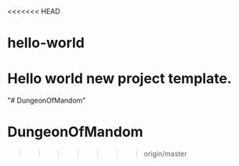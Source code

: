 <<<<<<< HEAD
# hello-world
Hello world new project template.
=======
"# DungeonOfMandom" 
# DungeonOfMandom
>>>>>>> origin/master
